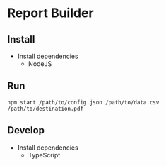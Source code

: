 Report Builder
==============

Install
-------

- Install dependencies
    - NodeJS

Run
---

    npm start /path/to/config.json /path/to/data.csv /path/to/destination.pdf

Develop
-------

- Install dependencies
    - TypeScript
